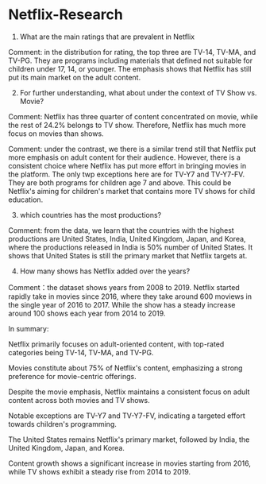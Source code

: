 # Netflix-Research
1. What are the main ratings that are prevalent in Netflix

Comment: in the distribution for rating, the top three are TV-14, TV-MA, and TV-PG. They are programs including materials that defined not suitable for children under 17, 14, or younger. The emphasis shows that Netflix has still put its main market on the adult content.

2. For further understanding, what about under the context of TV Show vs. Movie?

Comment: Netflix has three quarter of content concentrated on movie, while the rest of 24.2% belongs to TV show. Therefore, Netflix has much more focus on movies than shows.

Comment: under the contrast, we there is a similar trend still that Netflix put more emphasis on adult content for their audience. However, there is a consistent choice where Netflix has put more effort in bringing movies in the platform.
The only twp exceptions here are for TV-Y7 and TV-Y7-FV. They are both programs for children age 7 and above. This could be Netflix's aiming for children's market that contains more TV shows for child education.

3. which countries has the most productions?

Comment: from the data, we learn that the countries with the highest productions are United States, India, United Kingdom, Japan, and Korea, where the productions released in India is 50% number of United States. It shows that United States is still the primary market that Netflix targets at.

4. How many shows has Netflix added over the years?

Comment：the dataset shows years from 2008 to 2019. Netflix started rapidly take in movies since 2016, where they take around 600 moviews in the single year of 2016 to 2017. While the show has a steady increase around 100 shows each year from 2014 to 2019.

In summary:

Netflix primarily focuses on adult-oriented content, with top-rated categories being TV-14, TV-MA, and TV-PG.

Movies constitute about 75% of Netflix's content, emphasizing a strong preference for movie-centric offerings.

Despite the movie emphasis, Netflix maintains a consistent focus on adult content across both movies and TV shows.

Notable exceptions are TV-Y7 and TV-Y7-FV, indicating a targeted effort towards children's programming.

The United States remains Netflix's primary market, followed by India, the United Kingdom, Japan, and Korea.

Content growth shows a significant increase in movies starting from 2016, while TV shows exhibit a steady rise from 2014 to 2019.
